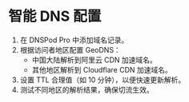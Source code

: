 # 智能 DNS 配置

1. 在 DNSPod Pro 中添加域名记录。
2. 根据访问者地区配置 GeoDNS：
   - 中国大陆解析到阿里云 CDN 加速域名。
   - 其他地区解析到 Cloudflare CDN 加速域名。
3. 设置 TTL 合理值（如 10 分钟），以便快速更新解析。
4. 测试不同地区的解析结果，确保切流生效。

